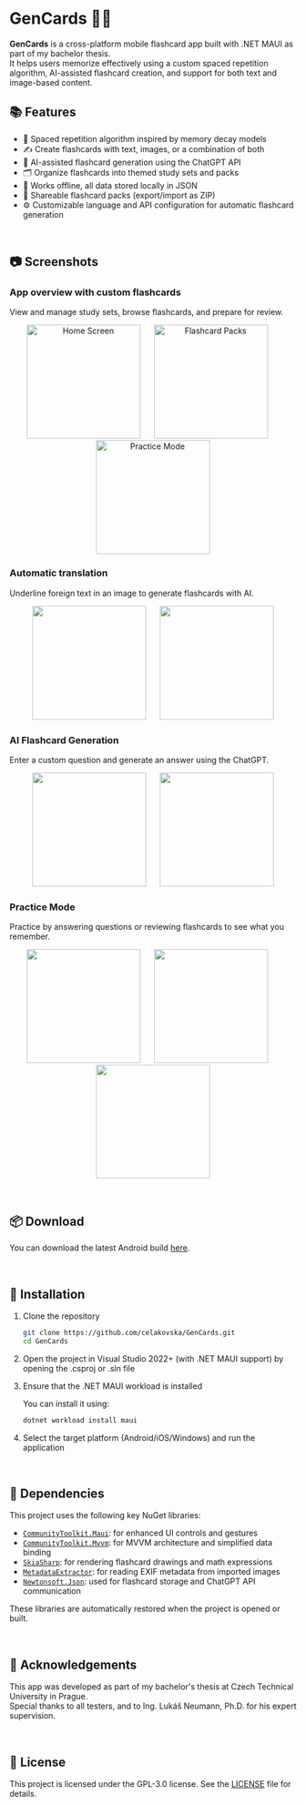 # GenCards 📱🧠

**GenCards** is a cross-platform mobile flashcard app built with .NET MAUI as part of my bachelor thesis.  
It helps users memorize effectively using a custom spaced repetition algorithm, AI-assisted flashcard creation, and support for both text and image-based content.

## 📚 Features

- 🧠 Spaced repetition algorithm inspired by memory decay models  
- ✍️ Create flashcards with text, images, or a combination of both  
- 🤖 AI-assisted flashcard generation using the ChatGPT API  
- 🗂 Organize flashcards into themed study sets and packs  
- 📶 Works offline, all data stored locally in JSON  
- 🔄 Shareable flashcard packs (export/import as ZIP)  
- ⚙️ Customizable language and API configuration for automatic flashcard generation

<p>&nbsp;</p>

## 📷 Screenshots

### App overview with custom flashcards
View and manage study sets, browse flashcards, and prepare for review.
<p align="center">
  <img src="screenshots/home.jpeg" width="200" alt="Home Screen"/>
  <span>&nbsp;&nbsp;&nbsp;&nbsp;</span>
  <img src="screenshots/flashcards.jpeg" width="200" alt="Flashcard Packs"/>
  <span>&nbsp;&nbsp;&nbsp;&nbsp;</span>
  <img src="screenshots/flashcards2.jpeg" width="200" alt="Practice Mode"/>
</p>


### Automatic translation
Underline foreign text in an image to generate flashcards with AI.
<p align="center">
  <img src="screenshots/draw.jpeg" width="200"/>
  <span>&nbsp;&nbsp;&nbsp;&nbsp;</span>
  <img src="screenshots/translate.jpeg" width="200"/>
</p>

### AI Flashcard Generation
Enter a custom question and generate an answer using the ChatGPT.
<p align="center">
  <img src="screenshots/generate1.jpeg" width="200"/>
  <span>&nbsp;&nbsp;&nbsp;&nbsp;</span>
  <img src="screenshots/generate2.jpeg" width="200"/>
</p>

### Practice Mode
Practice by answering questions or reviewing flashcards to see what you remember.
<p align="center">
  <img src="screenshots/exam1.jpeg" width="200"/>
  <span>&nbsp;&nbsp;&nbsp;&nbsp;</span>
  <img src="screenshots/exam2.jpeg" width="200"/>
  <span>&nbsp;&nbsp;&nbsp;&nbsp;</span>
  <img src="screenshots/practise1.jpeg" width="200"/>
</p>


<p>&nbsp;</p>

## 📦 Download
You can download the latest Android build [here](apk).

<p>&nbsp;</p>

## 🚀 Installation

1. Clone the repository  
   ```bash
   git clone https://github.com/celakovska/GenCards.git
   cd GenCards
   ```
2. Open the project in Visual Studio 2022+ (with .NET MAUI support) by opening the .csproj or .sln file
3. Ensure that the .NET MAUI workload is installed
   
   You can install it using:
   ```bash
   dotnet workload install maui
   ```
5. Select the target platform (Android/iOS/Windows) and run the application

<p>&nbsp;</p>

## 🧩 Dependencies

This project uses the following key NuGet libraries:
- [`CommunityToolkit.Maui`](https://www.nuget.org/packages/CommunityToolkit.Maui): for enhanced UI controls and gestures
- [`CommunityToolkit.Mvvm`](https://www.nuget.org/packages/CommunityToolkit.Mvvm): for MVVM architecture and simplified data binding
- [`SkiaSharp`](https://www.nuget.org/packages/SkiaSharp): for rendering flashcard drawings and math expressions
- [`MetadataExtractor`](https://www.nuget.org/packages/MetadataExtractor): for reading EXIF metadata from imported images
- [`Newtonsoft.Json`](https://www.nuget.org/packages/Newtonsoft.Json): used for flashcard storage and ChatGPT API communication

These libraries are automatically restored when the project is opened or built.

<p>&nbsp;</p>

## 🙏 Acknowledgements

This app was developed as part of my bachelor's thesis at Czech Technical University in Prague.  
Special thanks to all testers, and to Ing. Lukáš Neumann, Ph.D. for his expert supervision.

<p>&nbsp;</p>

## 📄 License

This project is licensed under the GPL-3.0 license. See the [LICENSE](LICENSE) file for details.


